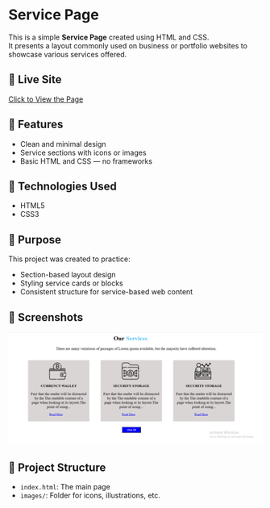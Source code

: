 # Service Page

This is a simple  **Service Page** created using HTML and CSS.  
It presents a layout commonly used on business or portfolio websites to showcase various services offered.

## 🔗 Live Site
[Click to View the Page]( https://saweraasad.github.io/Service-page/)  

## 🚀 Features
- Clean and minimal design
- Service sections with icons or images
- Basic HTML and CSS — no frameworks

## 🧰 Technologies Used
- HTML5
- CSS3

## 🎯 Purpose
This project was created to practice:
- Section-based layout design
- Styling service cards or blocks
- Consistent structure for service-based web content

## 📸 Screenshots
![Screenshot](images/Screenshot.png)

## 📂 Project Structure
- `index.html`: The main page
- `images/`: Folder for icons, illustrations, etc.
